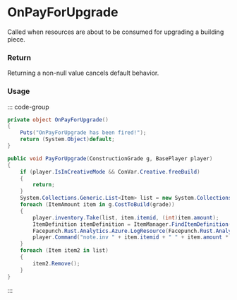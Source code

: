 <Badge type="danger" text="Carbon Compatible"/><Badge type="warning" text="Oxide Compatible"/>
# OnPayForUpgrade
Called when resources are about to be consumed for upgrading a building piece.
### Return
Returning a non-null value cancels default behavior.

### Usage
::: code-group
```csharp [Example]
private object OnPayForUpgrade()
{
	Puts("OnPayForUpgrade has been fired!");
	return (System.Object)default;
}
```
```csharp [Source — Assembly-CSharp @ BuildingBlock]
public void PayForUpgrade(ConstructionGrade g, BasePlayer player)
{
	if (player.IsInCreativeMode && ConVar.Creative.freeBuild)
	{
		return;
	}
	System.Collections.Generic.List<Item> list = new System.Collections.Generic.List<Item>();
	foreach (ItemAmount item in g.CostToBuild(grade))
	{
		player.inventory.Take(list, item.itemid, (int)item.amount);
		ItemDefinition itemDefinition = ItemManager.FindItemDefinition(item.itemid);
		Facepunch.Rust.Analytics.Azure.LogResource(Facepunch.Rust.Analytics.Azure.ResourceMode.Consumed, "upgrade_block", itemDefinition.shortname, (int)item.amount, this, null, safezone: false, null, player.userID);
		player.Command("note.inv " + item.itemid + " " + item.amount * -1f);
	}
	foreach (Item item2 in list)
	{
		item2.Remove();
	}
}

```
:::

